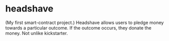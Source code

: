 # headshave

(My first smart-contract project.)  Headshave allows users to pledge money towards a particular outcome.  If the outcome occurs, they donate the money.  Not unlike kickstarter.




